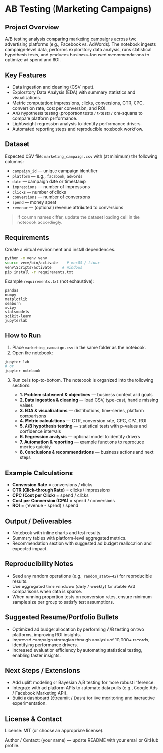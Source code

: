 # AB Testing (Marketing Campaigns)

## Project Overview

A/B testing analysis comparing marketing campaigns across two advertising platforms (e.g., Facebook vs. AdWords). The notebook ingests campaign-level data, performs exploratory data analysis, runs statistical hypothesis tests, and produces business-focused recommendations to optimize ad spend and ROI.

## Key Features

* Data ingestion and cleaning (CSV input).
* Exploratory Data Analysis (EDA) with summary statistics and visualizations.
* Metric computation: impressions, clicks, conversions, CTR, CPC, conversion rate, cost per conversion, and ROI.
* A/B hypothesis testing (proportion tests / t-tests / chi-square) to compare platform performance.
* Lightweight regression analysis to identify performance drivers.
* Automated reporting steps and reproducible notebook workflow.

## Dataset

Expected CSV file: `marketing_campaign.csv` with (at minimum) the following columns:

* `campaign_id` — unique campaign identifier
* `platform` — e.g., `facebook`, `adwords`
* `date` — campaign date or timestamp
* `impressions` — number of impressions
* `clicks` — number of clicks
* `conversions` — number of conversions
* `spend` — money spent
* `revenue` — (optional) revenue attributed to conversions

> If column names differ, update the dataset loading cell in the notebook accordingly.

## Requirements

Create a virtual environment and install dependencies.

```bash
python -m venv venv
source venv/bin/activate    # macOS / Linux
venv\Scripts\activate     # Windows
pip install -r requirements.txt
```

Example `requirements.txt` (not exhaustive):

```
pandas
numpy
matplotlib
seaborn
scipy
statsmodels
scikit-learn
jupyterlab
```

## How to Run

1. Place `marketing_campaign.csv` in the same folder as the notebook.
2. Open the notebook:

```bash
jupyter lab
# or
jupyter notebook
```

3. Run cells top-to-bottom. The notebook is organized into the following sections:

   * **1. Problem statement & objectives** — business context and goals
   * **2. Data ingestion & cleaning** — load CSV, type-cast, handle missing values
   * **3. EDA & visualizations** — distributions, time-series, platform comparisons
   * **4. Metric calculations** — CTR, conversion rate, CPC, CPA, ROI
   * **5. A/B hypothesis testing** — statistical tests with p-values and confidence intervals
   * **6. Regression analysis** — optional model to identify drivers
   * **7. Automation & reporting** — example functions to reproduce metrics quickly
   * **8. Conclusions & recommendations** — business actions and next steps

## Example Calculations

* **Conversion Rate** = conversions / clicks
* **CTR (Click-through Rate)** = clicks / impressions
* **CPC (Cost per Click)** = spend / clicks
* **Cost per Conversion (CPA)** = spend / conversions
* **ROI** = (revenue - spend) / spend

## Output / Deliverables

* Notebook with inline charts and test results.
* Summary tables with platform-level aggregated metrics.
* Recommendation section with suggested ad budget reallocation and expected impact.

## Reproducibility Notes

* Seed any random operations (e.g., `random_state=42`) for reproducible results.
* Use aggregated time windows (daily / weekly) for stable A/B comparisons when data is sparse.
* When running proportion tests on conversion rates, ensure minimum sample size per group to satisfy test assumptions.

## Suggested Resume/Portfolio Bullets

* Optimized ad budget allocation by performing A/B testing on two platforms, improving ROI insights.
* Improved campaign strategies through analysis of 10,000+ records, identifying performance drivers.
* Increased evaluation efficiency by automating statistical testing, enabling faster insights.

## Next Steps / Extensions

* Add uplift modeling or Bayesian A/B testing for more robust inference.
* Integrate with ad platform APIs to automate data pulls (e.g., Google Ads / Facebook Marketing API).
* Build a dashboard (Streamlit / Dash) for live monitoring and interactive experimentation.

## License & Contact

License: MIT (or choose an appropriate license).

Author / Contact: (your name) — update README with your email or GitHub profile.
